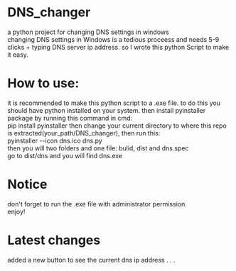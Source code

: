 # DNS_changer
a python project for changing DNS settings in windows
<br>changing DNS settings in Windows is a tedious proceess and needs 5-9 clicks + typing DNS server ip address. so I wrote this python Script to make it easy.
# How to use:
it is recommended to make this python script to a .exe file. to do this you should have python installed on your system. then install pyinstaller package by running this command in cmd:
<br>pip install pyinstaller
then change your current directory to where this repo is extracted(your_path/DNS_changer), then run this:
<br>pyinstaller --icon dns.ico dns.py
<br>then you will two folders and one file: bulid, dist and dns.spec
<br>go to dist/dns and you will find dns.exe
# Notice
don't forget to run the .exe file with administrator permission.
<br>enjoy!
# Latest changes
added a new button to see the current dns ip address
.
.
.
